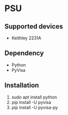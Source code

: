 # PSU

## Supported devices
* Keithley 2231A

## Dependency
* Python
* PyVisa

## Installation
1. sudo apt install python
1. pip install -U pyvisa
1. pip install -U pyvisa-py
